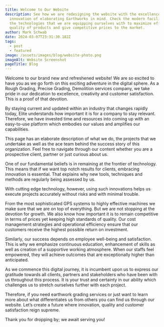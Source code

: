 ```yaml
---
title: Welcome to Our Website
description: See how we are redesigning the website with the excellence and the
  innovation of elaborating Earthworks in mind. Check the modern facilities and
  the technologies that we are equipping ourselves with to maximize efficiency ,
  quality of products and give competitive prices to the market.
author: Mark Schwab
date: 2024-03-07T23:31:30.182Z
tags:
  - post
  - featured
image: /assets/images/blog/website-photo.png
imageAlt: Website Screenshot
pageTitle: Blog
---
```

Welcome to our brand new and refreshened website! We are so excited to have you as we go forth on this exciting adventure in the digital sphere. As a Rough Grading, Precise Grading, Demolition services company, we take pride in our dedication to excellence, creativity and customer satisfaction. This is a proof of that devotion.

By staying current and updated within an industry that changes rapidly today, Elite understands how important it is for a company to stay relevant. Therefore, we have invested time and resources into coming up with an easy-to-use platform which embodies our values and amplifies our capabilities.

This page has an elaborate description of what we do, the projects that we undertake as well as the ace team behind the success story of this organization. Feel free to navigate through our content whether you are a prospective client, partner or just curious about us.

One of our fundamental beliefs is in remaining at the frontier of technology. This means that if we want top notch results for clients, embracing innovation is essential. That explains why new tools, techniques and methods are regularly being assessed by us.

With cutting edge technology, however, using such innovations helps us execute projects accurately without risks and with minimal trouble.

From the most sophisticated GPS systems to highly effective machines we make sure that we are on top of everything. But we are not stopping at the devotion for growth. We also know how important it is to remain competitive in terms of prices yet keeping high standards of quality. Our cost management strategies and operational efficiency ensure that our customers receive the highest possible return on investment.

Similarly, our success depends on employee well-being and satisfaction. This is why we emphasize continuous education, enhancement of skills as well as creation of a supportive working atmosphere. When our staffs feel empowered, they will achieve outcomes that are exceptionally higher than anticipated.

As we commence this digital journey, it is incumbent upon us to express our gratitude towards all clients, partners and stakeholders who have been with us throughout this process. It is your trust and certainty in our ability which challenges us to stretch ourselves further with each project.

Therefore, if you need earthwork grading services or just want to learn more about what differentiates us from others you can find us through our website. Let’s create a future where innovation, quality and customer satisfaction reign supreme.

Thank you for dropping by; we await serving you!
